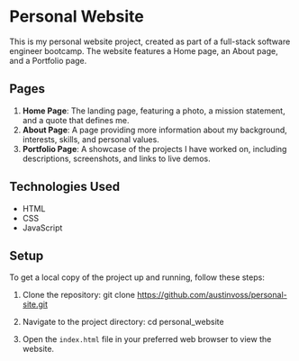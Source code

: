 # Personal Website

This is my personal website project, created as part of a full-stack software engineer bootcamp. The website features a Home page, an About page, and a Portfolio page.

## Pages

1. **Home Page**: The landing page, featuring a photo, a mission statement, and a quote that defines me.
2. **About Page**: A page providing more information about my background, interests, skills, and personal values.
3. **Portfolio Page**: A showcase of the projects I have worked on, including descriptions, screenshots, and links to live demos.

## Technologies Used

- HTML
- CSS
- JavaScript

## Setup

To get a local copy of the project up and running, follow these steps:

1. Clone the repository: git clone https://github.com/austinvoss/personal-site.git

2. Navigate to the project directory: cd personal_website

3. Open the `index.html` file in your preferred web browser to view the website.